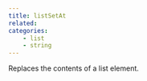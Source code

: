 ```yaml
---
title: listSetAt
related:
categories:
    - list
    - string
---
```


Replaces the contents of a list element.